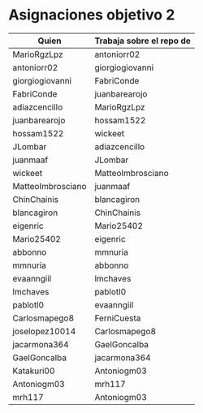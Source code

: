 # Asignaciones objetivo 2

| Quien             | Trabaja sobre el repo de |
|-------------------|--------------------------|
| MarioRgzLpz       | antoniorr02              |
| antoniorr02       | giorgiogiovanni          |
| giorgiogiovanni   | FabriConde               |
| FabriConde        | juanbarearojo            |
| adiazcencillo     | MarioRgzLpz              |
| juanbarearojo     | hossam1522               |
| hossam1522        | wickeet                  |
| JLombar           | adiazcencillo            |
| juanmaaf          | JLombar                  |
| wickeet           | MatteoImbrosciano        |
| MatteoImbrosciano | juanmaaf                 |
| ChinChainis       | blancagiron              |
| blancagiron       | ChinChainis              |
| eigenric          | Mario25402               |
| Mario25402        | eigenric                 |
| abbonno           | mmnuria                  |
| mmnuria           | abbonno                  |
| evaanngiil        | lmchaves                 |
| lmchaves          | pablotl0                 |
| pablotl0          | evaanngiil               |
| Carlosmapego8     | FerniCuesta              |
| joselopez10014       | Carlosmapego8            |
| jacarmona364      | GaelGoncalba             |
| GaelGoncalba      | jacarmona364             |
| Katakuri00        | Antoniogm03              |
| Antoniogm03              | mrh117 |
| mrh117        | Antoniogm03              |



